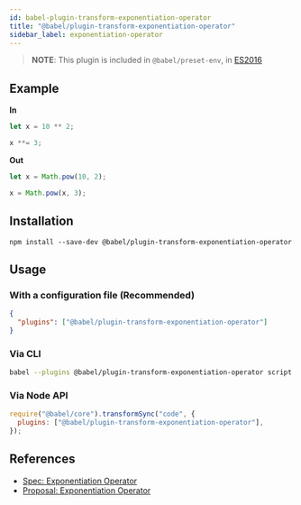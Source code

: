 ```yaml
---
id: babel-plugin-transform-exponentiation-operator
title: "@babel/plugin-transform-exponentiation-operator"
sidebar_label: exponentiation-operator
---
```


> **NOTE**: This plugin is included in `@babel/preset-env`, in [ES2016](https://github.com/tc39/proposals/blob/master/finished-proposals.md)

## Example

**In**

```js title="JavaScript"
let x = 10 ** 2;

x **= 3;
```

**Out**

```js title="JavaScript"
let x = Math.pow(10, 2);

x = Math.pow(x, 3);
```

## Installation

```shell npm2yarn
npm install --save-dev @babel/plugin-transform-exponentiation-operator
```

## Usage

### With a configuration file (Recommended)

```json title="babel.config.json"
{
  "plugins": ["@babel/plugin-transform-exponentiation-operator"]
}
```

### Via CLI

```sh title="Shell"
babel --plugins @babel/plugin-transform-exponentiation-operator script.js
```

### Via Node API

```js title="JavaScript"
require("@babel/core").transformSync("code", {
  plugins: ["@babel/plugin-transform-exponentiation-operator"],
});
```

## References

- [Spec: Exponentiation Operator](https://tc39.github.io/ecma262/#sec-exp-operator)
- [Proposal: Exponentiation Operator](https://github.com/rwaldron/exponentiation-operator)
